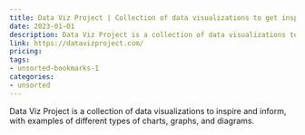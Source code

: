 ```yaml
---
title: Data Viz Project | Collection of data visualizations to get inspired and find the right type
date: 2023-01-01
description: Data Viz Project is a collection of data visualizations to inspire and inform, with examples of different types of charts, graphs, and diagrams.
link: https://datavizproject.com/
pricing: 
tags: 
- unsorted-bookmarks-1 
categories: 
- unsorted 
---
```


Data Viz Project is a collection of data visualizations to inspire and inform, with examples of different types of charts, graphs, and diagrams.